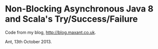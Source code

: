 Non-Blocking Asynchronous Java 8 and Scala's Try/Success/Failure
================================================================

Code from my blog, http://blog.maxant.co.uk.

Ant, 13th October 2013.